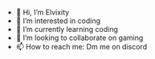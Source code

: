 - 👋 Hi, I’m Elvixity
- 👀 I’m interested in coding
- 🌱 I’m currently learning coding
- 💞️ I’m looking to collaborate on gaming
- 📫 How to reach me: Dm me on discord
